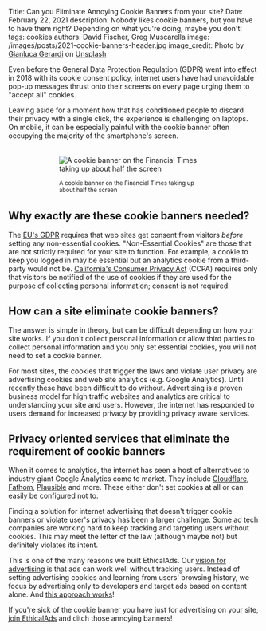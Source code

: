 Title: Can you Eliminate Annoying Cookie Banners from your site?
Date: February 22, 2021
description: Nobody likes cookie banners, but you have to have them right? Depending on what you're doing, maybe you don't!
tags: cookies
authors: David Fischer, Greg Muscarella
image: /images/posts/2021-cookie-banners-header.jpg
image_credit: <span>Photo by <a href="https://unsplash.com/@foodography?utm_source=unsplash&amp;utm_medium=referral&amp;utm_content=creditCopyText">Gianluca Gerardi</a> on <a href="https://unsplash.com/photos/h99d5WiFqrc?utm_source=unsplash&amp;utm_medium=referral&amp;utm_content=creditCopyText">Unsplash</a></span>

Even before the General Data Protection Regulation (GDPR) went into effect in 2018
with its cookie consent policy, internet users have had unavoidable pop-up messages
thrust onto their screens on every page urging them to "accept all" cookies.

Leaving aside for a moment how that has conditioned people to discard their privacy with a single click,
the experience is challenging on laptops. On mobile, it can be especially painful
with the cookie banner often occupying the majority of the smartphone's screen.


<div style="width: 300px; margin: 2rem auto;">
  <img class="w-100" src="{static}../images/posts/2021-cookie-banners-ft-example.png" alt="A cookie banner on the Financial Times taking up about half the screen">
  <p class="text-center"><small>A cookie banner on the Financial Times taking up about half the screen</small></p>
</div>


## Why exactly are these cookie banners needed?

The [EU's GDPR](https://gdpr.eu/cookies/) requires that web sites get consent from visitors *before* setting any non-essential cookies.
"Non-Essential Cookies" are those that are not strictly required for your site to function.
For example, a cookie to keep you logged in may be essential but an analytics cookie from a third-party would not be.
[California's Consumer Privacy Act](https://www.oag.ca.gov/privacy/ccpa) (CCPA) requires only that visitors be notified of the use of cookies
if they are used for the purpose of collecting personal information; consent is not required.


## How can a site eliminate cookie banners?

The answer is simple in theory, but can be difficult depending on how your site works.
If you don't collect personal information or allow third parties to collect personal information
and you only set essential cookies,
you will not need to set a cookie banner.

For most sites, the cookies that trigger the laws and violate user privacy are advertising cookies 
and web site analytics (e.g. Google Analytics).
Until recently these have been difficult to do without.
Advertising is a proven business model for high traffic websites
and analytics are critical to understanding your site and users.
However, the internet has responded to users demand for increased privacy by providing privacy aware services.


## Privacy oriented services that eliminate the requirement of cookie banners

When it comes to analytics, the internet has seen a host of alternatives to industry giant Google Analytics come to market.
They include [Cloudflare](https://www.cloudflare.com/web-analytics/),
[Fathom](https://usefathom.com),
[Plausible](https://plausible.io/) and more.
These either don't set cookies at all or can easily be configured not to.

Finding a solution for internet advertising that doesn't trigger cookie banners or violate user's privacy has been a larger challenge.
Some ad tech companies are working hard to keep tracking and targeting users without cookies.
This may meet the letter of the law (although maybe not) but definitely violates its intent.

This is one of the many reasons we built EthicalAds.
Our [vision for advertising]({filename}../pages/vision.md) is that ads can work well without tracking users.
Instead of setting advertising cookies and learning from users' browsing history,
we focus by advertising only to developers and target ads based on content alone.
And [this approach works]({filename}ethical-advertising-works.md)!

If you're sick of the cookie banner you have just for advertising on your site,
[join EthicalAds]({filename}../pages/publishers.md) and ditch those annoying banners!
